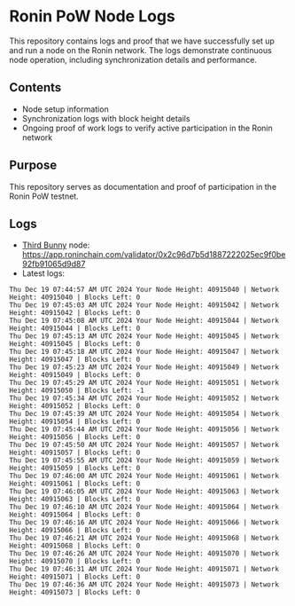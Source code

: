 # Ronin PoW Node Logs

This repository contains logs and proof that we have successfully set up and run a node on the Ronin network. The logs demonstrate continuous node operation, including synchronization details and performance.

## Contents

- Node setup information
- Synchronization logs with block height details
- Ongoing proof of work logs to verify active participation in the Ronin network

## Purpose

This repository serves as documentation and proof of participation in the Ronin PoW testnet.

## Logs

- [Third Bunny](https://thirdbunny.xyz/) node: https://app.roninchain.com/validator/0x2c96d7b5d1887222025ec9f0be92fb91065d9d87
- Latest logs:
```
Thu Dec 19 07:44:57 AM UTC 2024 Your Node Height: 40915040 | Network Height: 40915040 | Blocks Left: 0
Thu Dec 19 07:45:03 AM UTC 2024 Your Node Height: 40915042 | Network Height: 40915042 | Blocks Left: 0
Thu Dec 19 07:45:08 AM UTC 2024 Your Node Height: 40915044 | Network Height: 40915044 | Blocks Left: 0
Thu Dec 19 07:45:13 AM UTC 2024 Your Node Height: 40915045 | Network Height: 40915045 | Blocks Left: 0
Thu Dec 19 07:45:18 AM UTC 2024 Your Node Height: 40915047 | Network Height: 40915047 | Blocks Left: 0
Thu Dec 19 07:45:23 AM UTC 2024 Your Node Height: 40915049 | Network Height: 40915049 | Blocks Left: 0
Thu Dec 19 07:45:29 AM UTC 2024 Your Node Height: 40915051 | Network Height: 40915050 | Blocks Left: -1
Thu Dec 19 07:45:34 AM UTC 2024 Your Node Height: 40915052 | Network Height: 40915052 | Blocks Left: 0
Thu Dec 19 07:45:39 AM UTC 2024 Your Node Height: 40915054 | Network Height: 40915054 | Blocks Left: 0
Thu Dec 19 07:45:44 AM UTC 2024 Your Node Height: 40915056 | Network Height: 40915056 | Blocks Left: 0
Thu Dec 19 07:45:50 AM UTC 2024 Your Node Height: 40915057 | Network Height: 40915057 | Blocks Left: 0
Thu Dec 19 07:45:55 AM UTC 2024 Your Node Height: 40915059 | Network Height: 40915059 | Blocks Left: 0
Thu Dec 19 07:46:00 AM UTC 2024 Your Node Height: 40915061 | Network Height: 40915061 | Blocks Left: 0
Thu Dec 19 07:46:05 AM UTC 2024 Your Node Height: 40915063 | Network Height: 40915063 | Blocks Left: 0
Thu Dec 19 07:46:10 AM UTC 2024 Your Node Height: 40915064 | Network Height: 40915064 | Blocks Left: 0
Thu Dec 19 07:46:16 AM UTC 2024 Your Node Height: 40915066 | Network Height: 40915066 | Blocks Left: 0
Thu Dec 19 07:46:21 AM UTC 2024 Your Node Height: 40915068 | Network Height: 40915068 | Blocks Left: 0
Thu Dec 19 07:46:26 AM UTC 2024 Your Node Height: 40915070 | Network Height: 40915070 | Blocks Left: 0
Thu Dec 19 07:46:31 AM UTC 2024 Your Node Height: 40915071 | Network Height: 40915071 | Blocks Left: 0
Thu Dec 19 07:46:36 AM UTC 2024 Your Node Height: 40915073 | Network Height: 40915073 | Blocks Left: 0
```
